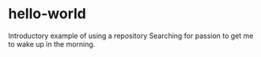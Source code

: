 # hello-world
Introductory example of using a repository
Searching for passion to get me to wake up in the morning.
